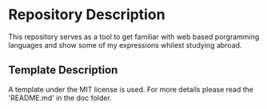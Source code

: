 # Repository Description

This repository serves as a tool to get familiar with web based porgramming languages and
show some of my expressions whilest studying abroad.


## Template Description
A template under the MIT license is used. For more details please read the 'README.md' in the doc folder. 

